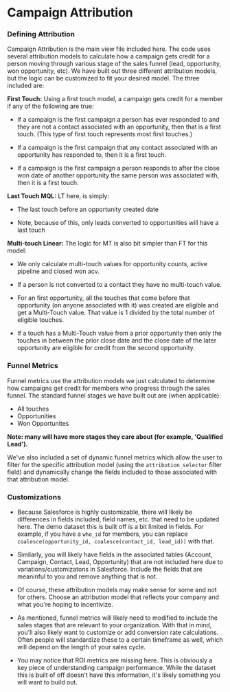 # Campaign Attribution


### Defining Attribution

Campaign Attribution is the main view file included here. The code uses several attribution models to calculate how a campaign gets credit for a person moving through various stage of the sales funnel (lead, opportunity, won opportunity, etc).  We have built out three different attribution models, but the logic can be customized to fit your desired model.  The three included are:

**First Touch:**
Using a first touch model, a campaign gets credit for a member if any of the following are true:

* If a campaign is the first campaign a person has ever responded to and they are not a contact associated with an opportunity, then that is a first touch. (This type of first touch represents most first touches.)

* If a campaign is the first campaign that any contact associated with an opportunity has responded to, then it is a first touch.

* If a campaign is the first campaign a person responds to after the close won date of another opportunity the same person was associated with, then it is a first touch.


**Last Touch MQL:**
LT here, is simply:

* The last touch before an opportunity created date

* Note, because of this, only leads converted to opportunities will have a last touch


**Multi-touch Linear:**
The logic for MT is also bit simpler than FT for this model:

* We only calculate multi-touch values for opportunity counts, active pipeline and closed won acv.

* If a person is not converted to a contact they have no multi-touch value.

* For an first opportunity, all the touches that come before that opportunity (on anyone associated with it) was created are eligible and get a Multi-Touch value. That value is 1 divided by the total number of eligible touches.

* If a touch has a Multi-Touch value from a prior opportunity then only the touches in between the prior close date and the close date of the later opportunity are eligible for credit from the second opportunity.


### Funnel Metrics

Funnel metrics use the attribution models we just calculated to determine how campaigns get credit for members who progress through the sales funnel. The standard funnel stages we have built out are (when applicable):

- All touches
- Opportunities
- Won Opportunites

**Note: many will have more stages they care about (for example, 'Qualified Lead').**


We've also included a set of dynamic funnel metrics which allow the user to filter for the specific attribution model (using the `attribution_selector` filter field) and dynamically change the fields included to those associated with that attribution model.


### Customizations

* Because Salesforce is highly customizable, there will likely be differences in fields included, field names, etc. that need to be updated here.  The demo dataset this is built off is a bit limited in fields.  For example, if you have a `who_id` for members, you can replace `coalesce(opportunity_id, coalesce(contact_id, lead_id))` with that.

* Similarly, you will likely have fields in the associated tables (Account, Campaign, Contact, Lead, Opportunity) that are not included here due to variations/customizatons in Salesforce. Include the fields that are meaninful to you and remove anything that is not.

* Of course, these attribution models may make sense for some and not for others. Choose an attribution model that reflects your company and what you're hoping to incentivize.

* As mentioned, funnel metrics will likely need to modified to include the sales stages that are relevant to your organization. With that in mind, you'll also likely want to customize or add conversion rate calculations. Often people will standardize these to a certain timeframe as well, which will depend on the length of your sales cycle.

* You may notice that ROI metrics are missing here.  This is obviously a key piece of understanding campaign performance. While the dataset this is built of off doesn't have this information, it's likely something you will want to build out.
